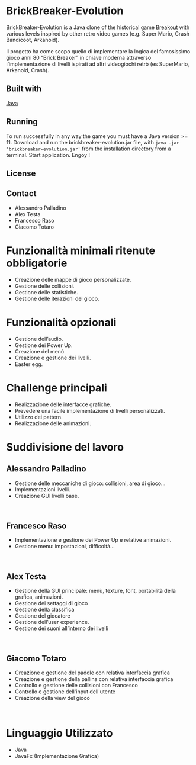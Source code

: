 # BrickBreaker-Evolution
BrickBreaker-Evolution is a Java clone of the historical game [Breakout](https://it.wikipedia.org/wiki/Breakout_(videogioco)#Versioni) with various levels inspired by other retro video games (e.g. Super Mario, Crash Bandicoot, Arkanoid).

Il progetto ha come scopo quello di implementare la logica del famosissimo gioco anni 80 “Brick Breaker” in chiave moderna attraverso l’implementazione di livelli ispirati ad altri videogiochi retrò (es SuperMario, Arkanoid, Crash).

## Built with
[Java](https://www.oracle.com/it/java/)

## Running
To run successfully in any way the game you must have a Java version >= 11.
Download and run the brickbreaker-evolution.jar file, with `java -jar 'brickbreaker-evolution.jar'` from the installation directory from a terminal.
Start application.
Engoy !

## License

## Contact
* Alessandro Palladino
* Alex Testa
* Francesco Raso
* Giacomo Totaro

# Funzionalità minimali ritenute obbligatorie
<ul>
    <li>Creazione delle mappe di gioco personalizzate.</li>
    <li>Gestione delle collisioni.</li>
    <li>Gestione delle statistiche.</li>
    <li>Gestione delle iterazioni del gioco.</li>
</ul>

# Funzionalità opzionali
<ul>
    <li>Gestione dell’audio.</li>
    <li>Gestione dei Power Up.</li>
    <li>Creazione del menù.</li>
    <li>Creazione e gestione dei livelli.</li>
    <li>Easter egg.</li>
</ul>

# Challenge principali
<ul>
    <li>Realizzazione delle interfacce grafiche.</li>
    <li>Prevedere una facile implementazione di livelli personalizzati.</li>
    <li>Utilizzo dei pattern.</li>
    <li>Realizzazione delle animazioni.</li>
</ul>

# Suddivisione del lavoro
<h2>Alessandro Palladino</h2>
<ul>
    <li>Gestione delle meccaniche di gioco: collisioni, area di gioco...</li>
    <li>Implementazioni livelli.</li>
    <li>Creazione GUI livelli base.</li>
</ul>
</br>

<h2>Francesco Raso</h2>
<ul>
    <li>Implementazione e gestione dei Power Up e relative animazioni.</li>
    <li>Gestione menu: impostazioni, difficoltà...</li>
</ul>
</br>

<h2>Alex Testa</h2>
<ul>
    <li>Gestione della GUI principale: menù, texture, font, portabilità della grafica, animazioni.</li>
    <li>Gestione dei settaggi di gioco</li>
    <li>Gestione della classifica</li>
    <li>Gestione del giocatore</li>
    <li>Gestione dell’user experience.</li>
    <li>Gestione dei suoni all’interno dei livelli</li>
</ul>
</br>

<h2>Giacomo Totaro</h2>
<ul>
    <li>Creazione e gestione del paddle con relativa interfaccia grafica</li>
    <li>Creazione e gestione della pallina con relativa interfaccia grafica</li>
    <li>Controllo e gestione delle collisioni con Francesco</li>
    <li>Controllo e gestione dell'input dell'utente</li>
    <li>Creazione della view del gioco</li>
</ul>
</br>

# Linguaggio Utilizzato
<ul>
    <li>Java</li>
    <li>JavaFx (Implementazione Grafica)</li>
</ul>
